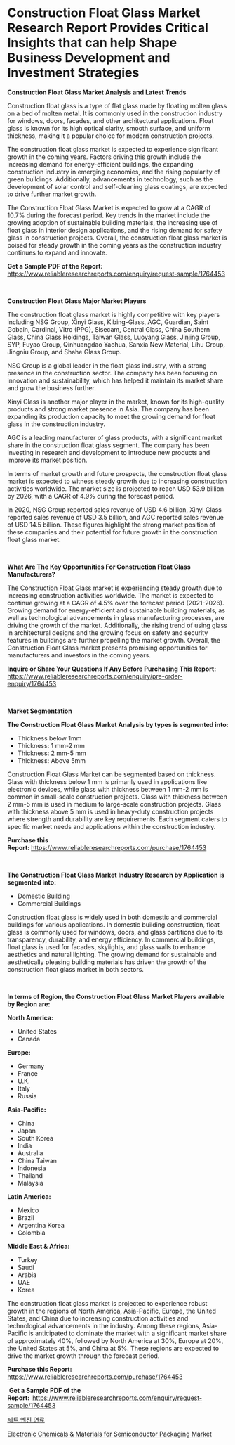 <p><h1>Construction Float Glass Market Research Report Provides Critical Insights that can help Shape Business Development and Investment Strategies</h1></p><p><strong>Construction Float Glass Market Analysis and Latest Trends</strong></p>
<p><p>Construction float glass is a type of flat glass made by floating molten glass on a bed of molten metal. It is commonly used in the construction industry for windows, doors, facades, and other architectural applications. Float glass is known for its high optical clarity, smooth surface, and uniform thickness, making it a popular choice for modern construction projects.</p><p>The construction float glass market is expected to experience significant growth in the coming years. Factors driving this growth include the increasing demand for energy-efficient buildings, the expanding construction industry in emerging economies, and the rising popularity of green buildings. Additionally, advancements in technology, such as the development of solar control and self-cleaning glass coatings, are expected to drive further market growth.</p><p>The Construction Float Glass Market is expected to grow at a CAGR of 10.7% during the forecast period. Key trends in the market include the growing adoption of sustainable building materials, the increasing use of float glass in interior design applications, and the rising demand for safety glass in construction projects. Overall, the construction float glass market is poised for steady growth in the coming years as the construction industry continues to expand and innovate.</p></p>
<p><strong>Get a Sample PDF of the Report:&nbsp;</strong> <a href="https://www.reliableresearchreports.com/enquiry/request-sample/1764453">https://www.reliableresearchreports.com/enquiry/request-sample/1764453</a></p>
<p>&nbsp;</p>
<p><strong>Construction Float Glass Major Market Players</strong></p>
<p><p>The construction float glass market is highly competitive with key players including NSG Group, Xinyi Glass, Kibing-Glass, AGC, Guardian, Saint Gobain, Cardinal, Vitro (PPG), Sisecam, Central Glass, China Southern Glass, China Glass Holdings, Taiwan Glass, Luoyang Glass, Jinjing Group, SYP, Fuyao Group, Qinhuangdao Yaohua, Sanxia New Material, Lihu Group, Jingniu Group, and Shahe Glass Group.</p><p>NSG Group is a global leader in the float glass industry, with a strong presence in the construction sector. The company has been focusing on innovation and sustainability, which has helped it maintain its market share and grow the business further.</p><p>Xinyi Glass is another major player in the market, known for its high-quality products and strong market presence in Asia. The company has been expanding its production capacity to meet the growing demand for float glass in the construction industry.</p><p>AGC is a leading manufacturer of glass products, with a significant market share in the construction float glass segment. The company has been investing in research and development to introduce new products and improve its market position.</p><p>In terms of market growth and future prospects, the construction float glass market is expected to witness steady growth due to increasing construction activities worldwide. The market size is projected to reach USD 53.9 billion by 2026, with a CAGR of 4.9% during the forecast period.</p><p>In 2020, NSG Group reported sales revenue of USD 4.6 billion, Xinyi Glass reported sales revenue of USD 3.5 billion, and AGC reported sales revenue of USD 14.5 billion. These figures highlight the strong market position of these companies and their potential for future growth in the construction float glass market.</p></p>
<p>&nbsp;</p>
<p><strong>What Are The Key Opportunities For Construction Float Glass Manufacturers?</strong></p>
<p><p>The Construction Float Glass market is experiencing steady growth due to increasing construction activities worldwide. The market is expected to continue growing at a CAGR of 4.5% over the forecast period (2021-2026). Growing demand for energy-efficient and sustainable building materials, as well as technological advancements in glass manufacturing processes, are driving the growth of the market. Additionally, the rising trend of using glass in architectural designs and the growing focus on safety and security features in buildings are further propelling the market growth. Overall, the Construction Float Glass market presents promising opportunities for manufacturers and investors in the coming years.</p></p>
<p><strong>Inquire or Share Your Questions If Any Before Purchasing This Report:</strong> <a href="https://www.reliableresearchreports.com/enquiry/pre-order-enquiry/1764453">https://www.reliableresearchreports.com/enquiry/pre-order-enquiry/1764453</a></p>
<p>&nbsp;</p>
<p><strong>Market Segmentation</strong></p>
<p><strong>The Construction Float Glass Market Analysis by types is segmented into:</strong></p>
<p><ul><li>Thickness below 1mm</li><li>Thickness: 1 mm-2 mm</li><li>Thickness: 2 mm-5 mm</li><li>Thickness: Above 5mm</li></ul></p>
<p><p>Construction Float Glass Market can be segmented based on thickness. Glass with thickness below 1 mm is primarily used in applications like electronic devices, while glass with thickness between 1 mm-2 mm is common in small-scale construction projects. Glass with thickness between 2 mm-5 mm is used in medium to large-scale construction projects. Glass with thickness above 5 mm is used in heavy-duty construction projects where strength and durability are key requirements. Each segment caters to specific market needs and applications within the construction industry.</p></p>
<p><strong>Purchase this Report:&nbsp;</strong><a href="https://www.reliableresearchreports.com/purchase/1764453">https://www.reliableresearchreports.com/purchase/1764453</a></p>
<p>&nbsp;</p>
<p><strong>The Construction Float Glass Market Industry Research by Application is segmented into:</strong></p>
<p><ul><li>Domestic Building</li><li>Commercial Buildings</li></ul></p>
<p><p>Construction float glass is widely used in both domestic and commercial buildings for various applications. In domestic building construction, float glass is commonly used for windows, doors, and glass partitions due to its transparency, durability, and energy efficiency. In commercial buildings, float glass is used for facades, skylights, and glass walls to enhance aesthetics and natural lighting. The growing demand for sustainable and aesthetically pleasing building materials has driven the growth of the construction float glass market in both sectors.</p></p>
<p>&nbsp;</p>
<p><strong>In terms of Region, the Construction Float Glass Market Players available by Region are:</strong></p>
<p>
    <p> <strong> North America: </strong>
        <ul>
            <li>United States</li>
            <li>Canada</li>
        </ul>
        </p> 
    <p> <strong> Europe: </strong>
        <ul>
            <li>Germany</li>
            <li>France</li>
            <li>U.K.</li>
            <li>Italy</li>
            <li>Russia</li>
        </ul>
        </p> 
    <p> <strong> Asia-Pacific: </strong>
        <ul>
            <li>China</li>
            <li>Japan</li>
            <li>South Korea</li>
            <li>India</li>
            <li>Australia</li>
            <li>China Taiwan</li>
            <li>Indonesia</li>
            <li>Thailand</li>
            <li>Malaysia</li>
        </ul>
        </p> 
    <p> <strong> Latin America: </strong>
        <ul>
            <li>Mexico</li>
            <li>Brazil</li>
            <li>Argentina Korea</li>
            <li>Colombia</li>
        </ul>
        </p> 
    <p> <strong> Middle East & Africa: </strong>
        <ul>
            <li>Turkey</li>
            <li>Saudi</li>
            <li>Arabia</li>
            <li>UAE</li>
            <li>Korea</li>
        </ul>
    </p>
    </p>
<p><p>The construction float glass market is projected to experience robust growth in the regions of North America, Asia-Pacific, Europe, the United States, and China due to increasing construction activities and technological advancements in the industry. Among these regions, Asia-Pacific is anticipated to dominate the market with a significant market share of approximately 40%, followed by North America at 30%, Europe at 20%, the United States at 5%, and China at 5%. These regions are expected to drive the market growth through the forecast period.</p></p>
<p><strong>Purchase this Report: </strong><a href="https://www.reliableresearchreports.com/purchase/1764453">https://www.reliableresearchreports.com/purchase/1764453</a></p>
<p>&nbsp;<strong>Get a Sample PDF of the Report:&nbsp;&nbsp;</strong><a href="https://www.reliableresearchreports.com/enquiry/request-sample/1764453">https://www.reliableresearchreports.com/enquiry/request-sample/1764453</a></p>
<p><strong></strong></p>
<p><p><a href="https://github.com/crfsywufhm81415/Market-Research-Report-List-1/blob/main/4321865356.md">제트 엔진 연료</a></p><p><a href="https://github.com/RickHolmes3/Market-Research-Report-List-3/blob/main/electronic-chemicals-materials-for-semiconductor-packaging-market.md">Electronic Chemicals & Materials for Semiconductor Packaging Market</a></p></p>